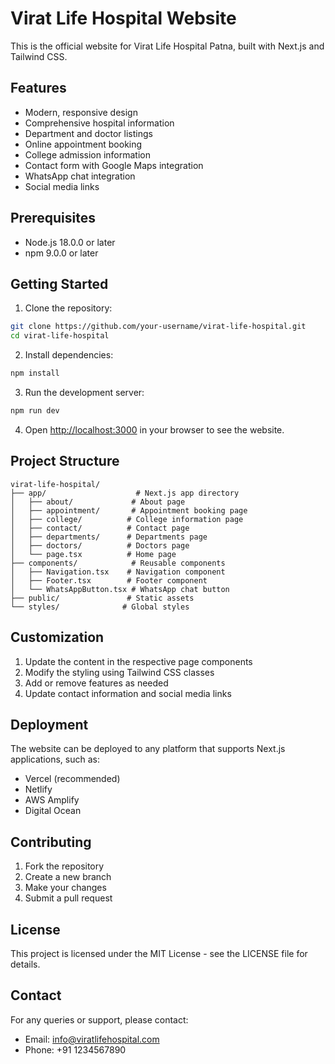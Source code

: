 # Virat Life Hospital Website

This is the official website for Virat Life Hospital Patna, built with Next.js and Tailwind CSS.

## Features

- Modern, responsive design
- Comprehensive hospital information
- Department and doctor listings
- Online appointment booking
- College admission information
- Contact form with Google Maps integration
- WhatsApp chat integration
- Social media links

## Prerequisites

- Node.js 18.0.0 or later
- npm 9.0.0 or later

## Getting Started

1. Clone the repository:
```bash
git clone https://github.com/your-username/virat-life-hospital.git
cd virat-life-hospital
```

2. Install dependencies:
```bash
npm install
```

3. Run the development server:
```bash
npm run dev
```

4. Open [http://localhost:3000](http://localhost:3000) in your browser to see the website.

## Project Structure

```
virat-life-hospital/
├── app/                    # Next.js app directory
│   ├── about/             # About page
│   ├── appointment/       # Appointment booking page
│   ├── college/          # College information page
│   ├── contact/          # Contact page
│   ├── departments/      # Departments page
│   ├── doctors/          # Doctors page
│   └── page.tsx          # Home page
├── components/            # Reusable components
│   ├── Navigation.tsx    # Navigation component
│   ├── Footer.tsx        # Footer component
│   └── WhatsAppButton.tsx # WhatsApp chat button
├── public/               # Static assets
└── styles/              # Global styles
```

## Customization

1. Update the content in the respective page components
2. Modify the styling using Tailwind CSS classes
3. Add or remove features as needed
4. Update contact information and social media links

## Deployment

The website can be deployed to any platform that supports Next.js applications, such as:

- Vercel (recommended)
- Netlify
- AWS Amplify
- Digital Ocean

## Contributing

1. Fork the repository
2. Create a new branch
3. Make your changes
4. Submit a pull request

## License

This project is licensed under the MIT License - see the LICENSE file for details.

## Contact

For any queries or support, please contact:
- Email: info@viratlifehospital.com
- Phone: +91 1234567890
